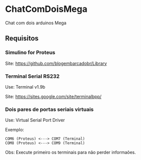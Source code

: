 # ChatComDoisMega
Chat com dois arduinos Mega

## Requisitos

### Simulino for Proteus
Site: https://github.com/blogembarcadobr/Library

### Terminal Serial RS232
Use: Terminal v1.9b

Site: https://sites.google.com/site/terminalbpp/

### Dois pares de portas seriais virtuais
Use: Virtual Serial Port Driver

Exemplo:

```
COM6 (Proteus) <---> COM7 (Terminal)
COM8 (Proteus) <---> COM9 (Terminal)
```

Obs: Execute primeiro os terminais para não perder informaões.
